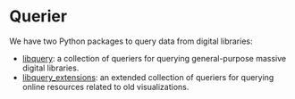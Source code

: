 # Querier

We have two Python packages to query data from digital libraries:

- [libquery](https://github.com/oldvis/libquery): a collection of queriers for querying general-purpose massive digital libraries.
- [libquery_extensions](https://github.com/oldvis/libquery_extensions): an extended collection of queriers for querying online resources related to old visualizations.
